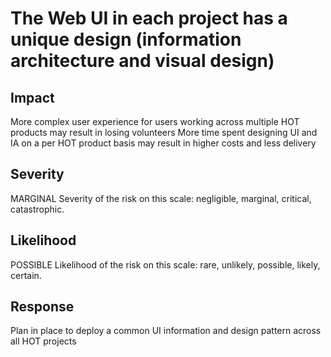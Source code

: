 # The Web UI in each project has a unique design (information architecture and visual design)
## Impact 
More complex user experience for users working across multiple HOT products may result in losing volunteers
More time spent designing UI and IA on a per HOT product basis may result in higher costs and less delivery

## Severity 
MARGINAL
Severity of the risk on this scale: negligible, marginal, critical, catastrophic. 

## Likelihood
POSSIBLE
Likelihood of the risk on this scale: rare, unlikely, possible, likely, certain.

## Response 
Plan in place to deploy a common UI information and design pattern across all HOT projects
